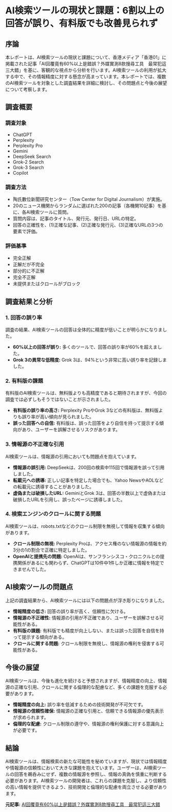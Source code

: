 # AI検索ツールの現状と課題：6割以上の回答が誤り、有料版でも改善見られず

## 序論

本レポートは、AI検索ツールの現状と課題について、香港メディア「香港01」に掲載された記事「AI回覆竟有60%以上是錯誤？外媒實測8款搜尋工具　最常犯這三大錯」を基に、客観的な視点から分析を行います。AI検索ツールの利用が拡大する中で、その情報精度に対する懸念が高まっています。本レポートでは、複数のAI検索ツールを対象とした調査結果を詳細に検討し、その問題点と今後の展望について考察します。

## 調査概要

### 調査対象

* ChatGPT
* Perplexity
* Perplexity Pro
* Gemini
* DeepSeek Search
* Grok-2 Search
* Grok-3 Search
* Copilot

### 調査方法

* 陶氏數位新聞研究センター（Tow Center for Digital Journalism）が実施。
* 20のニュース機関からランダムに選ばれた200の記事（各機関10記事）を基に、各AI検索ツールに質問。
* 質問内容は、記事のタイトル、発行元、発行日、URLの特定。
* 回答の正確性を、(1)正確な記事、(2)正確な発行元、(3)正確なURLの3つの要素で評価。

### 評価基準

* 完全正解
* 正解だが不完全
* 部分的に不正解
* 完全不正解
* 未提供またはクロールがブロック

## 調査結果と分析

### 1. 回答の誤り率

調査の結果、AI検索ツールの回答は全体的に精度が低いことが明らかになりました。

* **60%以上の回答が誤り:** 多くのツールで、回答の誤り率が60%を超えました。
* **Grok 3の異常な低精度:** Grok 3は、94%という非常に高い誤り率を記録しました。

### 2. 有料版の課題

有料版のAI検索ツールは、無料版よりも高精度であると期待されますが、今回の調査では必ずしもそうではないことが示されました。

* **有料版の誤り率の高さ:** Perplexity ProやGrok 3などの有料版は、無料版よりも誤り率が高い傾向が見られました。
* **誤った回答への自信:** 有料版は、誤った回答をより自信を持って提示する傾向があり、ユーザーを誤解させるリスクがあります。

### 3. 情報源の不正確な引用

AI検索ツールは、情報源の引用においても問題点を抱えています。

* **情報源の誤引用:** DeepSeekは、200回の検索中115回で情報源を誤って引用しました。
* **転載元への誘導:** 正しい記事を特定した場合でも、Yahoo NewsやAOLなどの転載元に誘導することがありました。
* **虚偽または破損したURL:** GeminiとGrok 3は、回答の半数以上で虚偽または破損したURLを引用し、誤ったページに誘導しました。

### 4. 検索エンジンのクロールに関する問題

AI検索ツールは、robots.txtなどのクロール制限を無視して情報を収集する傾向があります。

* **クロール制限の無視:** Perplexity Proは、アクセス権のない情報源の情報を約3分の1の割合で正確に特定しました。
* **OpenAIと提携先の問題:** OpenAIは、サンフランシスコ・クロニクルとの提携関係があるにも関わらず、ChatGPTは10件中1件しか正確に情報を特定できませんでした。

## AI検索ツールの問題点

上記の調査結果から、AI検索ツールには以下の問題点が浮き彫りになりました。

* **情報精度の低さ:** 回答の誤り率が高く、信頼性に欠ける。
* **情報源の不正確性:** 情報源の引用が不正確であり、ユーザーを誤解させる可能性がある。
* **有料版の課題:** 有料版でも精度が向上しない、または誤った回答を自信を持って提示する傾向がある。
* **クロールに関する問題:** クロール制限を無視し、情報源の権利を侵害する可能性がある。

## 今後の展望

AI検索ツールは、今後も進化を続けると予想されますが、情報精度の向上、情報源の正確な引用、クロールに関する倫理的な配慮など、多くの課題を克服する必要があります。

* **情報精度の向上:** 誤り率を低減するための技術開発が不可欠です。
* **情報源の信頼性確保:** 情報源の正確な引用と、信頼できる情報源の優先表示が求められます。
* **倫理的な配慮:** クロール制限の遵守や、情報源の権利保護に対する意識向上が必要です。

## 結論

AI検索ツールは、情報検索の新たな可能性を秘めていますが、現状では情報精度や情報源の信頼性において大きな課題を抱えています。ユーザーは、AI検索ツールの回答を鵜呑みにせず、複数の情報源を参照し、情報の真偽を慎重に判断する必要があります。AI検索ツールの開発者は、これらの課題を克服し、より信頼性の高い情報を提供できるよう、技術開発と倫理的な配慮を両立させる必要があります。


**元記事:** [AI回覆竟有60%以上是錯誤？外媒實測8款搜尋工具　最常犯這三大錯](https://www.hk01.com/數碼生活/60223844/ai回覆竟有60-以上是錯誤-外媒實測8款搜尋工具-最常犯這三大錯)